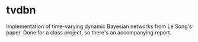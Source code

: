 # tvdbn
Implementation of time-varying dynamic Bayesian networks from Le Song's paper. 
Done for a class project, so there's an accompanying report. 

